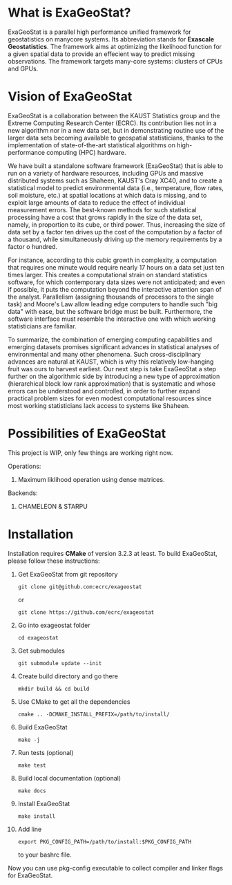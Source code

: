 What is ExaGeoStat?
================

ExaGeoStat is a parallel high performance unified framework for geostatistics on manycore systems.
Its abbreviation stands for **Exascale Geostatistics**. The framework aims at optimizing the
likelihood function for a given spatial data to provide an effecient way to predict missing
observations. The framework targets many-core systems: clusters of CPUs and GPUs.

Vision of ExaGeoStat
=================
ExaGeoStat is a collaboration between the KAUST Statistics group and the Extreme Computing Research Center (ECRC). Its contribution lies not in a new algorithm nor in a new data set, but in demonstrating routine use of the larger data sets becoming available to geospatial statisticians, thanks to the implementation of state-of-the-art statistical algorithms on high-performance computing (HPC) hardware. 

We have built a standalone software framework (ExaGeoStat) that is able to run on a variety of hardware resources, including GPUs and massive distributed systems such as Shaheen, KAUST's Cray XC40, and to create a statistical model to predict environmental data (i.e., temperature, flow rates, soil moisture, etc.) at spatial locations at which data is missing, and to exploit large amounts of data to reduce the effect of individual measurement errors.  The best-known methods for such statistical processing have a cost that grows rapidly in the size of the data set, namely, in proportion to its cube, or third power.  Thus, increasing the size of data set by a factor ten drives up the cost of the computation by a factor of a thousand, while simultaneously driving up the memory requirements by a factor o hundred.  

For instance, according to this cubic growth in complexity, a computation that requires one minute would require nearly 17 hours on a data set just ten times larger. This creates a computational strain on standard statistics software, for which contemporary data sizes were not anticipated; and even if possible, it puts the computation beyond the interactive attention span of the analyst. Parallelism (assigning thousands of processors to the single task) and Moore's Law allow leading edge computers to handle such "big data" with ease, but the software bridge must be built.  Furthermore, the software interface must resemble the interactive one with which working statisticians are familiar.

To summarize, the combination of emerging computing capabilities and emerging datasets promises significant advances in statistical analyses of environmental and many other phenomena.  Such cross-disciplinary advances are natural at KAUST, which is why this relatively low-hanging fruit was ours to harvest earliest. Our next step is take ExaGeoStat a step further on the algorithmic side by introducing a new type of approximation (hierarchical block low rank approximation) that is systematic and whose errors can be understood and controlled, in order to further expand practical problem sizes for even modest computational resources since most working statisticians lack access to systems like Shaheen.


Possibilities of ExaGeoStat
===========================

This project is WIP, only few things are working right now.

Operations:
1.  Maximum liklihood operation using dense matrices.

Backends:
1.  CHAMELEON & STARPU

Installation
============

Installation requires **CMake** of version 3.2.3 at least. To build ExaGeoStat,
please follow these instructions:

1.  Get ExaGeoStat from git repository

        git clone git@github.com:ecrc/exageostat

    or

        git clone https://github.com/ecrc/exageostat

2.  Go into exageostat folder

        cd exageostat

3.  Get submodules

        git submodule update --init

4.  Create build directory and go there

        mkdir build && cd build

5.  Use CMake to get all the dependencies

        cmake .. -DCMAKE_INSTALL_PREFIX=/path/to/install/

6.  Build ExaGeoStat

        make -j

7.  Run tests (optional)

        make test

8.  Build local documentation (optional)

        make docs

9.  Install ExaGeoStat

        make install

10. Add line

        export PKG_CONFIG_PATH=/path/to/install:$PKG_CONFIG_PATH

    to your bashrc file.

Now you can use pkg-config executable to collect compiler and linker flags for
ExaGeoStat.

